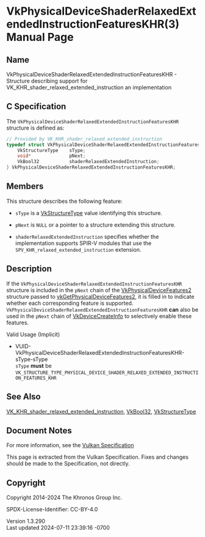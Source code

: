 # VkPhysicalDeviceShaderRelaxedExtendedInstructionFeaturesKHR(3) Manual Page

## Name

VkPhysicalDeviceShaderRelaxedExtendedInstructionFeaturesKHR - Structure
describing support for VK_KHR_shader_relaxed_extended_instruction an
implementation



## <a href="#_c_specification" class="anchor"></a>C Specification

The `VkPhysicalDeviceShaderRelaxedExtendedInstructionFeaturesKHR`
structure is defined as:

``` c
// Provided by VK_KHR_shader_relaxed_extended_instruction
typedef struct VkPhysicalDeviceShaderRelaxedExtendedInstructionFeaturesKHR {
    VkStructureType    sType;
    void*              pNext;
    VkBool32           shaderRelaxedExtendedInstruction;
} VkPhysicalDeviceShaderRelaxedExtendedInstructionFeaturesKHR;
```

## <a href="#_members" class="anchor"></a>Members

This structure describes the following feature:

- `sType` is a [VkStructureType](https://registry.khronos.org/vulkan/specs/1.3-extensions/man/html/VkStructureType.html) value identifying
  this structure.

- `pNext` is `NULL` or a pointer to a structure extending this
  structure.

- <span id="features-shaderRelaxedExtendedInstruction"></span>
  `shaderRelaxedExtendedInstruction` specifies whether the
  implementation supports SPIR-V modules that use the
  `SPV_KHR_relaxed_extended_instruction` extension.

## <a href="#_description" class="anchor"></a>Description

If the `VkPhysicalDeviceShaderRelaxedExtendedInstructionFeaturesKHR`
structure is included in the `pNext` chain of the
[VkPhysicalDeviceFeatures2](https://registry.khronos.org/vulkan/specs/1.3-extensions/man/html/VkPhysicalDeviceFeatures2.html) structure
passed to
[vkGetPhysicalDeviceFeatures2](https://registry.khronos.org/vulkan/specs/1.3-extensions/man/html/vkGetPhysicalDeviceFeatures2.html), it is
filled in to indicate whether each corresponding feature is supported.
`VkPhysicalDeviceShaderRelaxedExtendedInstructionFeaturesKHR` **can**
also be used in the `pNext` chain of
[VkDeviceCreateInfo](https://registry.khronos.org/vulkan/specs/1.3-extensions/man/html/VkDeviceCreateInfo.html) to selectively enable
these features.

Valid Usage (Implicit)

- <a
  href="#VUID-VkPhysicalDeviceShaderRelaxedExtendedInstructionFeaturesKHR-sType-sType"
  id="VUID-VkPhysicalDeviceShaderRelaxedExtendedInstructionFeaturesKHR-sType-sType"></a>
  VUID-VkPhysicalDeviceShaderRelaxedExtendedInstructionFeaturesKHR-sType-sType  
  `sType` **must** be
  `VK_STRUCTURE_TYPE_PHYSICAL_DEVICE_SHADER_RELAXED_EXTENDED_INSTRUCTION_FEATURES_KHR`

## <a href="#_see_also" class="anchor"></a>See Also

[VK_KHR_shader_relaxed_extended_instruction](https://registry.khronos.org/vulkan/specs/1.3-extensions/man/html/VK_KHR_shader_relaxed_extended_instruction.html),
[VkBool32](https://registry.khronos.org/vulkan/specs/1.3-extensions/man/html/VkBool32.html), [VkStructureType](https://registry.khronos.org/vulkan/specs/1.3-extensions/man/html/VkStructureType.html)

## <a href="#_document_notes" class="anchor"></a>Document Notes

For more information, see the <a
href="https://registry.khronos.org/vulkan/specs/1.3-extensions/html/vkspec.html#VkPhysicalDeviceShaderRelaxedExtendedInstructionFeaturesKHR"
target="_blank" rel="noopener">Vulkan Specification</a>

This page is extracted from the Vulkan Specification. Fixes and changes
should be made to the Specification, not directly.

## <a href="#_copyright" class="anchor"></a>Copyright

Copyright 2014-2024 The Khronos Group Inc.

SPDX-License-Identifier: CC-BY-4.0

Version 1.3.290  
Last updated 2024-07-11 23:39:16 -0700

